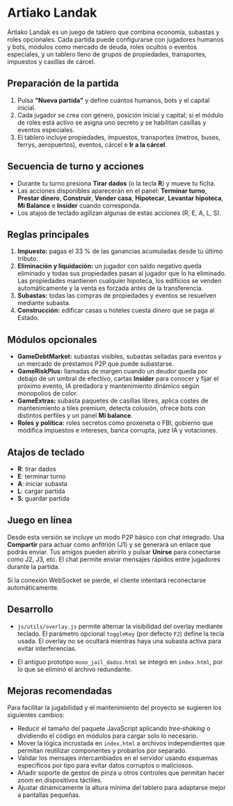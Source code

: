 # Artiako Landak

Artiako Landak es un juego de tablero que combina economía, subastas y roles opcionales. Cada partida puede configurarse con jugadores humanos y bots, módulos como mercado de deuda, roles ocultos o eventos especiales, y un tablero lleno de grupos de propiedades, transportes, impuestos y casillas de cárcel.

## Preparación de la partida
1. Pulsa **"Nueva partida"** y define cuántos humanos, bots y el capital inicial.
2. Cada jugador se crea con género, posición inicial y capital; si el módulo de roles está activo se asigna uno secreto y se habilitan casillas y eventos especiales.
3. El tablero incluye propiedades, impuestos, transportes (metros, buses, ferrys, aeropuertos), eventos, cárcel e **Ir a la cárcel**.

## Secuencia de turno y acciones
- Durante tu turno presiona **Tirar dados** (o la tecla **R**) y mueve tu ficha.
- Las acciones disponibles aparecerán en el panel: **Terminar turno**, **Prestar dinero**, **Construir**, **Vender casa**, **Hipotecar**, **Levantar hipoteca**, **Mi Balance** e **Insider** cuando corresponda.
- Los atajos de teclado agilizan algunas de estas acciones (R, E, A, L, S).

## Reglas principales
1. **Impuesto:** pagas el 33 % de las ganancias acumuladas desde tu último tributo.
2. **Eliminación y liquidación:** un jugador con saldo negativo queda eliminado y todas sus propiedades pasan al jugador que lo ha eliminado. Las propiedades mantienen cualquier hipoteca, los edificios se venden automáticamente y la venta es forzada antes de la transferencia.
3. **Subastas:** todas las compras de propiedades y eventos se resuelven mediante subasta.
4. **Construcción:** edificar casas u hoteles cuesta dinero que se paga al Estado.

## Módulos opcionales
- **GameDebtMarket:** subastas visibles, subastas selladas para eventos y un mercado de préstamos P2P que puede subastarse.
- **GameRiskPlus:** llamadas de margen cuando un deudor queda por debajo de un umbral de efectivo, cartas **Insider** para conocer y fijar el próximo evento, IA predadora y mantenimiento dinámico según monopolios de color.
- **GameExtras:** subasta paquetes de casillas libres, aplica costes de mantenimiento a tiles premium, detecta colusión, ofrece bots con distintos perfiles y un panel **Mi balance**.
- **Roles y política:** roles secretos como proxeneta o FBI, gobierno que modifica impuestos e intereses, banca corrupta, juez IA y votaciones.

## Atajos de teclado
- **R**: tirar dados
- **E**: terminar turno
- **A**: iniciar subasta
- **L**: cargar partida
- **S**: guardar partida

## Juego en línea
Desde esta versión se incluye un modo P2P básico con chat integrado. Usa **Compartir** para actuar como anfitrión (J1) y se generará un enlace que podrás enviar. Tus amigos pueden abrirlo y pulsar **Unirse** para conectarse como J2, J3, etc. El chat permite enviar mensajes rápidos entre jugadores durante la partida.

Si la conexión WebSocket se pierde, el cliente intentará reconectarse automáticamente.

## Desarrollo
- `js/utils/overlay.js` permite alternar la visibilidad del overlay mediante teclado.
  El parámetro opcional `toggleKey` (por defecto `F2`) define la tecla usada. El overlay
  no se ocultará mientras haya una subasta activa para evitar interferencias.

- El antiguo prototipo `mono_jail_dados.html` se integró en `index.html`, por lo que se eliminó el archivo redundante.

## Mejoras recomendadas

Para facilitar la jugabilidad y el mantenimiento del proyecto se sugieren los siguientes cambios:

- Reducir el tamaño del paquete JavaScript aplicando *tree‑shaking* o dividiendo el código en módulos para cargar solo lo necesario.
- Mover la lógica incrustada en `index.html` a archivos independientes que permitan reutilizar componentes y probarlos por separado.
- Validar los mensajes intercambiados en el servidor usando esquemas específicos por tipo para evitar datos corruptos o maliciosos.
- Añadir soporte de gestos de pinza u otros controles que permitan hacer zoom en dispositivos táctiles.
- Ajustar dinámicamente la altura mínima del tablero para adaptarse mejor a pantallas pequeñas.
